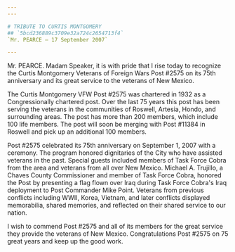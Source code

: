 ```yaml
---
---

# TRIBUTE TO CURTIS MONTGOMERY
## `5bcd236889c3709e32a724c2654713f4`
`Mr. PEARCE — 17 September 2007`

---
```



Mr. PEARCE. Madam Speaker, it is with pride that I rise today to 
recognize the Curtis Montgomery Veterans of Foreign Wars Post #2575 on 
its 75th anniversary and its great service to the veterans of New 
Mexico.

The Curtis Montgomery VFW Post #2575 was chartered in 1932 as a 
Congressionally chartered post. Over the last 75 years this post has 
been serving the veterans in the communities of Roswell, Artesia, 
Hondo, and surrounding areas. The post has more than 200 members, which 
include 100 life members. The post will soon be merging with Post 
#11384 in Roswell and pick up an additional 100 members.

Post #2575 celebrated its 75th anniversary on September 1, 2007 with 
a ceremony. The program honored dignitaries of the City who have 
assisted veterans in the past. Special guests included members of Task 
Force Cobra from the area and veterans from all over New Mexico. 
Michael A. Trujillo, a Chaves County Commissioner and member of Task 
Force Cobra, honored the Post by presenting a flag flown over Iraq 
during Task Force Cobra's Iraq deployment to Post Commander Mike Point. 
Veterans from previous conflicts including WWII, Korea, Vietnam, and 
later conflicts displayed memorabilia, shared memories, and reflected 
on their shared service to our nation.



I wish to commend Post #2575 and all of its members for the great 
service they provide the veterans of New Mexico. Congratulations Post 
#2575 on 75 great years and keep up the good work.
